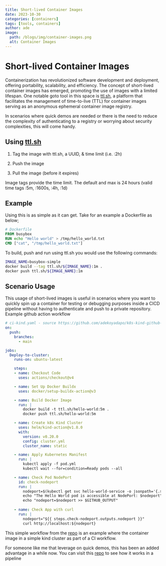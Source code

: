 ```yaml
---
title: Short-lived Container Images
date: 2023-10-30
categories: [containers]
tags: [tools, containers]
author: ade
image:
  path: /blogs/img/container-images.png
  alt: Container Images
---
```

# Short-lived Container Images

Containerization has revolutionized software development and deployment, offering portability, scalability, and efficiency. The concept of short-lived container images has emerged, promoting the use of images with a limited lifespan. One notable goto tool in this space is [ttl.sh](https://ttl.sh/), a platform that facilitates the management of time-to-live (TTL) for container images serving as an anonymous ephemeral container image registry.

In scenarios where quick demos are needed or there is the need to reduce the complexity of authenticating to a registry or worrying about security complexities, this will come handy.

## Using [ttl.sh](https://ttl.sh/)

1. Tag the image with ttl.sh, a UUID, & time limit (i.e. :2h)

2. Push the image

3. Pull the image (before it expires)

Image tags provide the time limit. The default and max is 24 hours (valid time tags :5m, :1600s, :4h, :1d)

## Example

Using this is as simple as it can get. Take for an example a Dockerfile as below;

```Dockerfile
# Dockerfile
FROM busybox
RUN echo "Hello world" > /tmp/hello_world.txt
CMD ["cat", "/tmp/hello_world.txt"]
```

To build, push and run using ttl.sh you would use the following commands:

```bash
IMAGE_NAME=busybox-simple
docker build --tag ttl.sh/${IMAGE_NAME}:1m .
docker push ttl.sh/${IMAGE_NAME}:1m
```

## Scenario Usage

This usage of short-lived images is useful in scenarios where you want to quickly spin up a container for testing or debugging purposes inside a CICD pipeline without having to authenticate and push to a private repository.
Example github action workflow

```yaml
# ci-kind.yaml - source https://github.com/adekoyadapo/k8s-kind-github-action
on:
  push:
    branches:
      - main

jobs:
  Deploy-to-cluster:
    runs-on: ubuntu-latest

    steps:
    - name: Checkout Code
      uses: actions/checkout@v4

    - name: Set Up Docker Buildx
      uses: docker/setup-buildx-action@v3

    - name: Build Docker Image
      run: |
        docker build -t ttl.sh/hello-world:5m .
        docker push ttl.sh/hello-world:5m

    - name: Create k8s Kind Cluster
      uses: helm/kind-action@v1.8.0
      with:
        version: v0.20.0
        config: cluster.yml
        cluster_name: static

    - name: Apply Kubernetes Manifest
      run: |
        kubectl apply -f pod.yml
        kubectl wait --for=condition=Ready pods --all

    - name: Check Pod NodePort
      id: check-nodeport
      run: |
        nodeport=$(kubectl get svc hello-world-service -o jsonpath='{.spec.ports[0].nodePort}')
        echo "The Hello World pod is accessible at NodePort: $nodeport"
        echo "nodeport=$nodeport >> $GITHUB_OUTPUT"
  
    - name: Check App with curl
      run: |
        nodeport="${{ steps.check-nodeport.outputs.nodeport }}"
        curl http://localhost:${nodeport}
```

This simple workflow from the [repo](https://github.com/adekoyadapo/k8s-kind-github-action) is an example where the container image in a simple kind cluster as part of a CI workflow.

For someone like me that leverage on quick demos, this has been an added advantage in a while now. You can visit this [repo](https://github.com/adekoyadapo/k8s-kind-github-action) to see how it works in a pipeline
